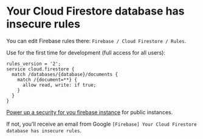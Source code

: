 # Your Cloud Firestore database has insecure rules

You can edit Firebase rules there: `Firebase / Cloud Firestore / Rules`.

Use for the first time for development (full access for all users):

```text
rules_version = '2';
service cloud.firestore {
  match /databases/{database}/documents {
    match /{document=**} {
      allow read, write: if true;
    }
  }
}
```

[Power up a security for you firebase instance](https://firebase.google.com/docs/rules/basics) for public instances.

If not, you'll receive an email from Google `[Firebase] Your Cloud Firestore database has insecure rules`.
